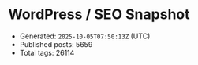 # WordPress / SEO Snapshot

- Generated: `2025-10-05T07:50:13Z` (UTC)
- Published posts: 5659
- Total tags: 26114
